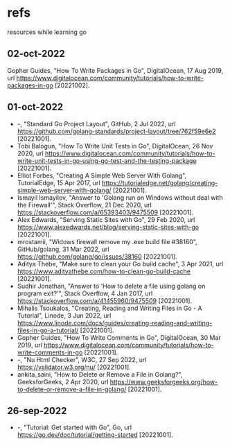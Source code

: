 # refs
resources while learning go


## 02-oct-2022
Gopher Guides, "How To Write Packages in Go", DigitalOcean, 17 Aug 2019, url <https://www.digitalocean.com/community/tutorials/how-to-write-packages-in-go> [20221002].


## 01-oct-2022
+ -, "Standard Go Project Layout", GitHub, 2 Jul 2022, url <https://github.com/golang-standards/project-layout/tree/762f59e6e2> [20221001].
+ Tobi Balogun, "How To Write Unit Tests in Go", DigitalOcean, 26 Nov 2020, url <https://www.digitalocean.com/community/tutorials/how-to-write-unit-tests-in-go-using-go-test-and-the-testing-package> [20221001].
+ Elliot Forbes, "Creating A Simple Web Server With Golang", TutorialEdge, 15 Apr 2017, url <https://tutorialedge.net/golang/creating-simple-web-server-with-golang/> [20221001].
+ Ismayil Ismayilov, "Answer to 'Golang run on Windows without deal with the Firewall'", Stack Overflow, 21 Dec 2020, url <https://stackoverflow.com/a/65393403/9475509> [20221001].
+ Alex Edwards, "Serving Static Sites with Go", 29 Feb 2020, url <https://www.alexedwards.net/blog/serving-static-sites-with-go> [20221001].
+ mrostamii, "Widows firewall remove my .exe build file #38160", GitHub/golang, 31 Mar 2022, url <https://github.com/golang/go/issues/38160> [20221001].
+ Aditya Thebe, "Make sure to clean your Go build cache", 3 Apr 2021, url <https://www.adityathebe.com/how-to-clean-go-build-cache> [20221001].
+ Sudhir Jonathan, "Answer to 'How to delete a file using golang on program exit?'", Stack Overflow, 4 Jan 2017, url <https://stackoverflow.com/a/41455960/9475509> [20221001].
+ Mihalis Tsoukalos, "Creating, Reading and Writing Files in Go - A Tutorial", Linode, 3 Jun 2022, url <https://www.linode.com/docs/guides/creating-reading-and-writing-files-in-go-a-tutorial/> [20221001].
+ Gopher Guides, "How To Write Comments in Go", DigitalOcean, 30 Mar 2019, url <https://www.digitalocean.com/community/tutorials/how-to-write-comments-in-go> [20221001].
+ -, "Nu Html Checker", W3C, 27 Sep 2022, url <https://validator.w3.org/nu/> [20221001].
+ ankita_saini, "How to Delete or Remove a File in Golang?", GeeksforGeeks, 2 Apr 2020, url <https://www.geeksforgeeks.org/how-to-delete-or-remove-a-file-in-golang/> [20221001].

## 26-sep-2022
+ -, "Tutorial: Get started with Go", Go, url <https://go.dev/doc/tutorial/getting-started> [20221001].